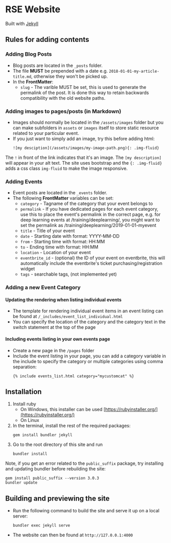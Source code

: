 # RSE Website

Built with [Jekyll](https://jekyllrb.com/)

## Rules for adding contents

### Adding Blog Posts

* Blog posts are located in the `_posts` folder. 
* The file **MUST** be prepended with a date e.g. `2018-01-01-my-article-title.md`, otherwise they won't be picked up.
* In the **FrontMatter**:
    * `slug` - The varible MUST be set, this is used to generate the permalink of the post. It is done this way to retain backwards compatibility with the old website paths.

### Adding images to pages/posts (in Markdown)
* Images should normally be located in the `/assets/images` folder but you can make subfolders in `assets` or `images` itself to store static resource related to your particular event.  
* If you just want to simply add an image, try this before adding html:
    ```
    ![my desciption](/assets/images/my-image-path.png){: .img-fluid}
    ```

The `!` in front of the link indicates that it's an image. The `[my description]` will appear in your alt text. 
The site uses bootstrap and the `{: .img-fluid}` adds a css class `img-fluid` to make the image responsive.

### Adding Events

* Event posts are located in the `_events` folder.
* The following **FrontMatter** variables can be set:
    * `category` - Tagname of the category that your event belongs to
    * `permalink` - If you have dedicated pages for each event category, use this to place the event's permalink in the correct page, e.g. for deep learning events at /training/deeplearning/, you might want to set the permalink as /training/deeplearning/2019-01-01-myevent 
    * `title` - Title of your event
    * `date` - Starting date with format: YYYY-MM-DD
    * `from` - Starting time with format: HH:MM
    * `to` - Ending time with format: HH:MM
    * `location`  - Location of your event
    * `eventbrite_id` - (optional) the ID of your event on eventbrite, this will automatically include the eventbrite's ticket purchasing/registration widget
    * `tags` - searchable tags, (not implemented yet)

### Adding a new Event Category

#### Updating the rendering when listing individual events
* The template for rendering individual event items in an event listing can be found at `/_includes/event_list_individual.html`
* You can specify the location of the category and the category text in the switch statement at the top of the page

#### Including events listing in your own events page
* Create a new page in the `/pages` folder
* Include the event listing in your page, you can add a category variable in the include to specify the category or multiple categories using comma separation:
    ```
    {% include events_list.html category="mycustomcat" %}
    ```

## Installation

1. Install ruby
    * On Windows, this installer can be used [https://rubyinstaller.org/](https://rubyinstaller.org/)
    * On Linux 
1. In the terminal, install the rest of the required packages: 
   ```
   gem install bundler jekyll 
   ``` 
1. Go to the root directory of this site and run
    ```
    bundler install 
    ```

Note, if you get an error related to the `public_suffix` package, try installing and updating bundler before rebuilding the site:
```
gem install public_suffix --version 3.0.3
bundler update
```



## Building and previewing the site

* Run the following command to build the site and serve it up on a local server:
    ```
    bundler exec jekyll serve
    ```
* The website can then be found at `http://127.0.0.1:4000`
    


